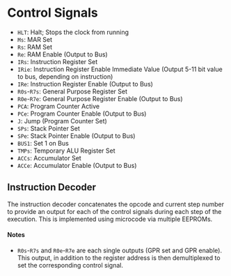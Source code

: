# Control Signals

- `HLT`: Halt; Stops the clock from running
- `Ms`: MAR Set
- `Rs`: RAM Set
- `Re`: RAM Enable (Output to Bus)
- `IRs`: Instruction Register Set
- `IRie`: Instruction Register Enable Immediate Value (Output 5-11 bit value to bus, depending on instruction)
- `IRe`: Instruction Register Enable (Output to Bus)
- `R0s`-`R7s`: General Purpose Register Set
- `R0e`-`R7e`: General Purpose Register Enable (Output to Bus)
- `PCA`: Program Counter Active
- `PCe`: Program Counter Enable (Output to Bus)
- `J`: Jump (Program Counter Set)
- `SPs`: Stack Pointer Set
- `SPe`: Stack Pointer Enable (Output to Bus)
- `BUS1`: Set 1 on Bus
- `TMPs`: Temporary ALU Register Set
- `ACCs`: Accumulator Set
- `ACCe`: Accumulator Enable (Output to Bus)

## Instruction Decoder
The instruction decoder concatenates the opcode and current step number to provide an output for each of the control signals during each step of the execution. This is implemented using microcode via multiple EEPROMs.

#### Notes
- `R0s`-`R7s` and `R0e`-`R7e` are each single outputs (GPR set and GPR enable). This output, in addition to the register address is then demultiplexed to set the corresponding control signal.
